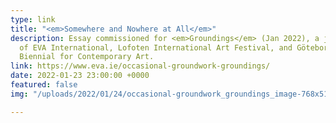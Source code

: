 ```yaml
---
type: link
title: "<em>Somewhere and Nowhere at All</em>"
description: Essay commissioned for <em>Groundings</em> (Jan 2022), a joint project
  of EVA International, Lofoten International Art Festival, and Göteborg International
  Biennial for Contemporary Art.
link: https://www.eva.ie/occasional-groundwork-groundings/
date: 2022-01-23 23:00:00 +0000
featured: false
img: "/uploads/2022/01/24/occasional-groundwork_groundings_image-768x512.jpeg"

---
```

